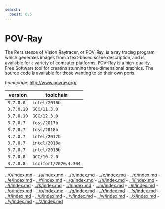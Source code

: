 ```yaml
---
search:
  boost: 0.5
---
```

# POV-Ray

The Persistence of Vision Raytracer, or POV-Ray, is a ray tracing program  which generates images from a text-based scene description, and is available for a variety  of computer platforms. POV-Ray is a high-quality, Free Software tool for creating stunning  three-dimensional graphics. The source code is available for those wanting to do their own ports.

*homepage*: <http://www.povray.org/>

version | toolchain
--------|----------
``3.7.0.0`` | ``intel/2016b``
``3.7.0.10`` | ``GCC/11.3.0``
``3.7.0.10`` | ``GCC/12.3.0``
``3.7.0.7`` | ``foss/2017b``
``3.7.0.7`` | ``foss/2018b``
``3.7.0.7`` | ``intel/2017b``
``3.7.0.7`` | ``intel/2018a``
``3.7.0.7`` | ``intel/2018b``
``3.7.0.8`` | ``GCC/10.2.0``
``3.7.0.8`` | ``iccifort/2020.4.304``

[../0/index.md](0) - [../a/index.md](a) - [../b/index.md](b) - [../c/index.md](c) - [../d/index.md](d) - [../e/index.md](e) - [../f/index.md](f) - [../g/index.md](g) - [../h/index.md](h) - [../i/index.md](i) - [../j/index.md](j) - [../k/index.md](k) - [../l/index.md](l) - [../m/index.md](m) - [../n/index.md](n) - [../o/index.md](o) - [../p/index.md](p) - [../q/index.md](q) - [../r/index.md](r) - [../s/index.md](s) - [../t/index.md](t) - [../u/index.md](u) - [../v/index.md](v) - [../w/index.md](w) - [../x/index.md](x) - [../y/index.md](y) - [../z/index.md](z)

